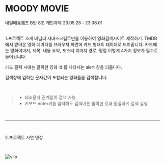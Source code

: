<h1>MOODY MOVIE</h1>
내일배움캠프 B반 8조 개인과제 23.05.28 - 23.06.01
</br>
</br>

1.프로젝트 소개
바닐라 자바스크립트만을 이용하여 영화검색사이트 제작하기.
TMDB에서 받아온 영화 데이터를 브라우저 화면에 카드 형태의 데이터로 보여줍니다. 
카드에는 영화이미지, 제목, 내용 요약, 포스터 이미지 경로, 평점 이렇게 4가지 정보가 필수로 들어갑니다.

카드 클릭 시에는 클릭한 영화 id 를 나타내는 alert 창을 띄웁니다.

검색창에 입력한 문자값이 포함되는 영화들을 검색합니다.

</br>

> - 대소문자 관계없이 검색 가능
>- 키보드 enter키를 입력해도 검색버튼 클릭한 것과 동일하게 검색 실행
</br>

***
</br>

2.프로젝트 시연 영상

</br>

![vllo](https://github.com/JellyBear97/Personal_proj1/assets/78592995/2f1956b0-db4b-4ea8-b383-8e46b16bb736)
